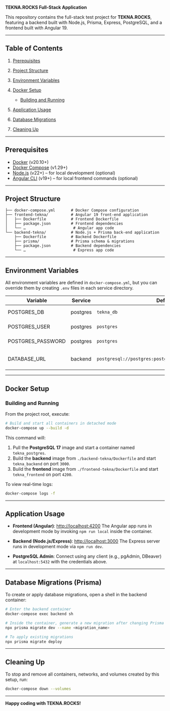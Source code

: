 **TEKNA.ROCKS Full-Stack Application**

This repository contains the full-stack test project for **TEKNA.ROCKS**, featuring a backend built with Node.js, Prisma, Express, PostgreSQL, and a frontend built with Angular 19.

---

## Table of Contents

1. [Prerequisites](#prerequisites)
2. [Project Structure](#project-structure)
3. [Environment Variables](#environment-variables)
4. [Docker Setup](#docker-setup)

   * [Building and Running](#building-and-running)
5. [Application Usage](#application-usage)
6. [Database Migrations](#database-migrations)
7. [Cleaning Up](#cleaning-up)

---

## Prerequisites

* [Docker](https://www.docker.com/) (v20.10+)
* [Docker Compose](https://docs.docker.com/compose/) (v1.29+)
* [Node.js](https://nodejs.org/) (v22+) – for local development (optional)
* [Angular CLI](https://angular.io/cli) (v19+) – for local frontend commands (optional)

---

## Project Structure

```text
├── docker-compose.yml       # Docker Compose configuration
├── frontend-tekna/          # Angular 19 front-end application
│   ├── Dockerfile           # Frontend Dockerfile
│   ├── package.json         # Frontend dependencies
│   └── …                     # Angular app code
└── backend-tekna/           # Node.js + Prisma back-end application
    ├── Dockerfile           # Backend Dockerfile
    ├── prisma/              # Prisma schema & migrations
    ├── package.json         # Backend dependencies
    └── …                     # Express app code
```

---

## Environment Variables

All environment variables are defined in `docker-compose.yml`, but you can override them by creating `.env` files in each service directory.

| Variable           | Service  | Default                                                 | Description              |
| ------------------ | -------- | ------------------------------------------------------- | ------------------------ |
| POSTGRES\_DB       | postgres | `tekna_db`                                              | Database name            |
| POSTGRES\_USER     | postgres | `postgres`                                              | Database user            |
| POSTGRES\_PASSWORD | postgres | `postgres`                                              | Database password        |
| DATABASE\_URL      | backend  | `postgresql://postgres:postgres@postgres:5432/tekna_db` | Prisma connection string |

---

## Docker Setup

### Building and Running

From the project root, execute:

```bash
# Build and start all containers in detached mode
docker-compose up --build -d
```

This command will:

1. Pull the **PostgreSQL 17** image and start a container named `tekna_postgres`.
2. Build the **backend** image from `./backend-tekna/Dockerfile` and start `tekna_backend` on port `3000`.
3. Build the **frontend** image from `./frontend-tekna/Dockerfile` and start `tekna_frontend` on port `4200`.

To view real-time logs:

```bash
docker-compose logs -f
```

---

## Application Usage

* **Frontend (Angular)**:  [http://localhost:4200](http://localhost:4200)
  The Angular app runs in development mode by invoking `npm run local` inside the container.

* **Backend (Node.js/Express)**: [http://localhost:3000](http://localhost:3000)
  The Express server runs in development mode via `npm run dev`.

* **PostgreSQL Admin**: Connect using any client (e.g., pgAdmin, DBeaver) at `localhost:5432` with the credentials above.

---

## Database Migrations (Prisma)

To create or apply database migrations, open a shell in the backend container:

```bash
# Enter the backend container
docker-compose exec backend sh

# Inside the container, generate a new migration after changing Prisma schema
npx prisma migrate dev --name <migration_name>

# To apply existing migrations
npx prisma migrate deploy
```

---

## Cleaning Up

To stop and remove all containers, networks, and volumes created by this setup, run:

```bash
docker-compose down --volumes
```

---

**Happy coding with TEKNA.ROCKS!**
